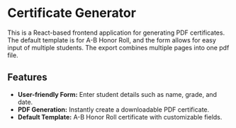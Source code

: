 # Certificate Generator

This is a React-based frontend application for generating PDF certificates. The default template is for A-B Honor Roll, and the form allows for easy input of multiple students. The export combines multiple pages into one pdf file.

## Features

- **User-friendly Form:** Enter student details such as name, grade, and date.
- **PDF Generation:** Instantly create a downloadable PDF certificate.
- **Default Template:** A-B Honor Roll certificate with customizable fields.


